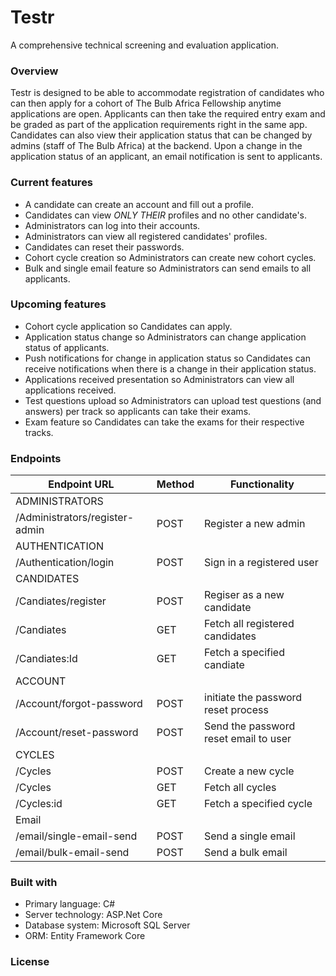 # Testr
A comprehensive technical screening and evaluation application.


### Overview
Testr is designed to be able to accommodate registration of candidates who can then apply for a cohort of The Bulb Africa Fellowship anytime applications are open. Applicants can then take the required entry exam and be graded as part of the application requirements right in the same app. Candidates can also view their application status that can be changed by admins (staff of The Bulb Africa) at the backend. Upon a change in the application status of an applicant, an email notification is sent to applicants. 


### Current features
- A candidate can create an account and fill out a profile.
- Candidates can view *ONLY* *THEIR* profiles and no other candidate's.
- Administrators can log into their accounts.
- Administrators can view all registered candidates' profiles.
- Candidates can reset their passwords.
- Cohort cycle creation so Administrators can create new cohort cycles.
- Bulk and single email feature so Administrators can send emails to all applicants.


### Upcoming features

- Cohort cycle application so Candidates can apply.
- Application status change so Administrators can change application status of applicants.
- Push notifications for change in application status so Candidates can receive notifications when there is a change in their application status.
- Applications received presentation so Administrators can view all applications received.
- Test questions upload so Administrators can upload test questions (and answers) per track so applicants can take their exams.
- Exam feature so Candidates can take the exams for their respective tracks.



### Endpoints

| Endpoint URL  | Method        | Functionality|
| ------------- | ------------- |------------- |
| ADMINISTRATORS|               |              |
| /Administrators/register-admin  | POST  | Register a new admin |
| AUTHENTICATION|              |               |
| /Authentication/login  | POST  | Sign in a registered user |
| CANDIDATES|
| /Candiates/register  | POST  | Regiser as a new candidate |
| /Candiates  | GET  | Fetch all registered candidates |
| /Candiates:Id  | GET  | Fetch a specified candiate |
| ACCOUNT|
| /Account/forgot-password | POST  | initiate the password reset process |
| /Account/reset-password | POST  | Send the password reset email to user |
| CYCLES|
| /Cycles | POST  | Create a new cycle |
| /Cycles | GET  | Fetch all cycles |
| /Cycles:id | GET  | Fetch a specified cycle |
| Email|
| /email/single-email-send | POST  | Send a single email |
| /email/bulk-email-send | POST  | Send a bulk email |





### Built with

* Primary language: C#
* Server technology: ASP.Net Core
* Database system: Microsoft SQL Server
* ORM: Entity Framework Core

### License


